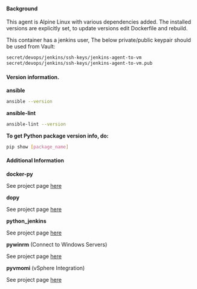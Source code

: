 #### Background

This agent is Alpine Linux with various dependencies added.  The installed versions are explicitly set, to update versions edit Dockerfile and rebuild.

This container has a jenkins user, The below private/public keypair should be used from Vault:

```bash
secret/devops/jenkins/ssh-keys/jenkins-agent-to-vm
secret/devops/jenkins/ssh-keys/jenkins-agent-to-vm.pub
```

#### Version information.

**ansible**

```bash
ansible --version
```

**ansible-lint**

```bash
ansible-lint --version
```

**To get Python package version info, do:**

```bash
pip show [package_name]
```

#### Additional Information

**docker-py**

See project page [here](https://pypi.org/project/docker-py/#history "Release History")

**dopy**

See project page [here](https://pypi.org/project/dopy/#history)

**python_jenkins**

See project page [here](https://pypi.org/projects/python-jenkins/#history "Release History")

**pywinrm** (Connect to Windows Servers)

See project page [here](https://pypi.org/projects/pywinrm/#history "Release History")

**pyvmomi** (vSphere Integration)

See project page [here](https://pypi.org/project/pyvmomi/#history "Release History")
